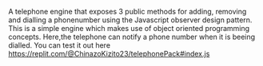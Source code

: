 A telephone engine that exposes 3 public methods for adding, removing and dialling a phonenumber using the Javascript observer design pattern. This is a simple engine which makes use of object oriented programming concepts. Here,the telephone can notify a phone number when it is beeing dialled. 
You can test it out here
https://replit.com/@ChinazoKizito23/telephonePack#index.js
